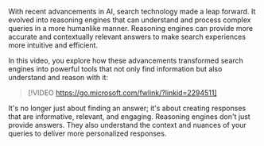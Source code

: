 With recent advancements in AI, search technology made a leap forward. It evolved into reasoning engines that can understand and process complex queries in a more humanlike manner. Reasoning engines can provide more accurate and contextually relevant answers to make search experiences more intuitive and efficient.

In this video, you explore how these advancements transformed search engines into powerful tools that not only find information but also understand and reason with it:

> [!VIDEO https://go.microsoft.com/fwlink/?linkid=2294511]

It's no longer just about finding an answer; it's about creating responses that are informative, relevant, and engaging. Reasoning engines don't just provide answers. They also understand the context and nuances of your queries to deliver more personalized responses.

